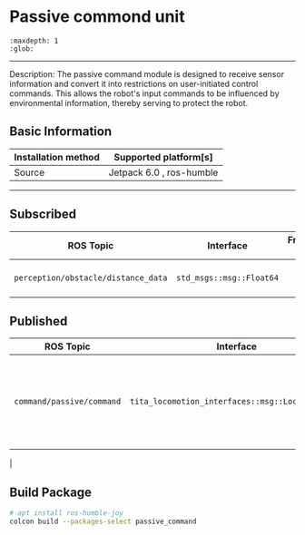 # Passive commond unit

```{toctree}
:maxdepth: 1
:glob:
```

------


Description: The passive command module is designed to receive sensor information and convert it into restrictions on user-initiated control commands. This allows the robot's input commands to be influenced by environmental information, thereby serving to protect the robot.

## Basic Information

| Installation method | Supported platform[s]    |
| ------------------- | ------------------------ |
| Source              | Jetpack 6.0 , ros-humble |

------

## Subscribed

|              ROS Topic              |        Interface         | Frame ID |   Description    |
| :---------------------------------: | :----------------------: | :------: | :--------------: |
| `perception/obstacle/distance_data` | `std_msgs::msg::Float64` |   `/`    | Recognized obstacle distance|

## Published

|         ROS Topic         |                    Interface                     |   Frame ID    |           Description            |
| :-----------------------: | :----------------------------------------------: | :-----------: | :------------------------------: |
| `command/passive/command` | `tita_locomotion_interfaces::msg::LocomotionCmd` | `passive_joy` | Used to describe the current maximum motion capabilities of the robot.
 |

## Build Package

```bash
# apt install ros-humble-joy
colcon build --packages-select passive_command
```

